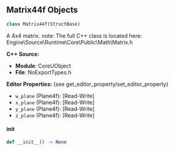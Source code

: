 ## Matrix44f Objects

```python
class Matrix44f(StructBase)
```

A 4x4 matrix.
note: The full C++ class is located here: Engine\Source\Runtime\Core\Public\Math\Matrix.h

**C++ Source:**

- **Module**: CoreUObject
- **File**: NoExportTypes.h

**Editor Properties:** (see get_editor_property/set_editor_property)

- ``w_plane`` (Plane4f):  [Read-Write]
- ``x_plane`` (Plane4f):  [Read-Write]
- ``y_plane`` (Plane4f):  [Read-Write]
- ``z_plane`` (Plane4f):  [Read-Write]

<a id="unreal.Matrix44f.__init__"></a>

#### __init__

```python
def __init__() -> None
```

<a id="unreal.Plane4f"></a>